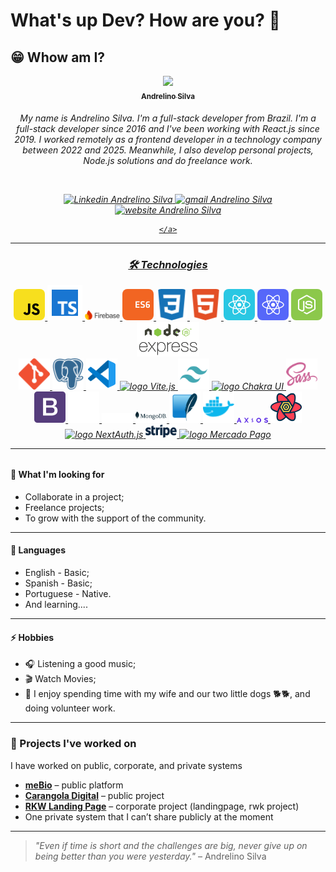 
# What's up Dev? How are you? 👋

## 😁 Whow am I?

<p align="center">
<a href="https://app.rocketseat.com.br/me/andrelinosilva" target="_blank">
<img src="https://github.com/andrelinos.png" width="100px" atl="Foto de perfil do GitHub de AndreLino" />
<br /><sub><b>Andrelino Silva</b></sub>
</a>

<br />
<h6 align="center">
My name is Andrelino Silva. I'm a full-stack developer from Brazil. I'm a full-stack developer since 2016 and I've been working with React.js since 2019. I worked remotely as a frontend developer in a technology company between 2022 and 2025. Meanwhile, I also develop personal projects, Node.js solutions and do freelance work.
</p>

</p>
<br />

<p align="center">
    <a href="https://www.linkedin.com/in/andrelinosilva/" target="_blank">
        <img
            alt="Linkedin Andrelino Silva"
            src="https://img.shields.io/badge/-Andrelino%20Silva-%230077b5?style=flat-square&logo=linkedin">
    </a>
    <a href="mailto:andrelinodev@gmail.com">
        <img
            alt="gmail Andrelino Silva"
            src="https://img.shields.io/badge/Gmail-%23c14438?style=flat-square&logo=gmail&logoColor=white">
    </a>
    <a href="https://andrelino.dev/" target="_blank">
        <img
            alt="website Andrelino Silva"
            src="https://img.shields.io/badge/-andrelino.dev-3f80ee?style=flat-square&logo=&logoColor=white">

    </a>

</p>

---

### 🛠 Technologies

<p align="center">
    <!-- Já existentes -->
    <a href="https://www.javascript.com/">
        <img src="https://github.com/andrelinos/andrelinos/blob/master/assets/icon-javascript.svg" alt="logo JavaScript" width="50px" style="border-radius: 8px;">
    </a>
    <a href="https://www.typescriptlang.org/">
        <img src="https://github.com/andrelinos/andrelinos/blob/master/assets/icon-typescript.png" alt="logo Typescript" width="56px">
    </a>
    <a href="https://firebase.google.com/">
        <img src="https://github.com/andrelinos/andrelinos/blob/master/assets/icon-firebase.svg" alt="logo Firebase" width="56px">
    </a>
    <a href="http://www.ecma-international.org/ecma-262/6.0/">
        <img src="https://github.com/andrelinos/andrelinos/blob/master/assets/icon-ecmascript6.svg" alt="logo ECS6" width="50px" style="border-radius: 8px;">
    </a>
    <a href="https://developer.mozilla.org/en-US/docs/Web/CSS">
        <img src="https://github.com/andrelinos/andrelinos/blob/master/assets/icon-css3.svg" alt="logo CSS3" width="50px" style="border-radius: 8px;">
    </a>
    <a href="https://developer.mozilla.org/en-US/docs/Web/HTML">
        <img src="https://github.com/andrelinos/andrelinos/blob/master/assets/icon-html5.svg" alt="logo HTML5" width="50px" style="border-radius: 8px;">
    </a>
    <a href="https://reactjs.org/">
        <img src="https://github.com/andrelinos/andrelinos/blob/master/assets/icon-react.svg" alt="logo React" width="50px" style="border-radius: 8px;">
    </a>
    <a href="https://reactnative.dev/">
        <img src="https://github.com/andrelinos/andrelinos/blob/master/assets/icon-react-native.svg" alt="logo React Native" width="50px" style="border-radius: 8px;">
    </a>
    <a href="https://nodejs.org/en/">
        <img src="https://github.com/andrelinos/andrelinos/blob/master/assets/icon-nodejs.svg" alt="logo Node.js" width="50px" style="border-radius: 8px;">
    </a>
    <a href="https://expressjs.com/">
        <img src="https://github.com/andrelinos/andrelinos/blob/master/assets/icon-express2.png" alt="logo Express" width="100px">
    </a>
    <br/>
    <a href="https://git-scm.com/">
        <img src="https://github.com/andrelinos/andrelinos/blob/master/assets/icon-git.svg" alt="logo Git" width="50px">
    </a>
    <a href="https://www.postgresql.org/">
        <img src="https://github.com/andrelinos/andrelinos/blob/master/assets/icon-postgresql.svg" alt="logo PostgreSQL" width="50px">
    </a>
    <a href="https://code.visualstudio.com/">
        <img src="https://github.com/andrelinos/andrelinos/blob/master/assets/icon-vscode.svg" alt="logo VSCode" width="50px">
    </a>
    <a href="https://vitejs.dev/">
        <img src="https://github.com/andrelinos/andrelinos/blob/master/assets/icon-vite.svg" alt="logo Vite.js" width="50px">
    </a>
    <a href="https://tailwindcss.com/">
        <img src="https://github.com/andrelinos/andrelinos/blob/master/assets/icon-tailwindcss.svg" alt="logo TailwindCSS" width="50px">
    </a>
    <a href="https://chakra-ui.com/">
        <img src="https://github.com/andrelinos/andrelinos/blob/master/assets/icon-chakraui.png" alt="logo Chakra UI" width="50px">
    </a>
    <a href="https://sass-lang.com/">
        <img src="https://github.com/andrelinos/andrelinos/blob/master/assets/icon-sass.svg" alt="logo Sass" width="50px">
    </a>
    <a href="https://getbootstrap.com/">
        <img src="https://github.com/andrelinos/andrelinos/blob/master/assets/icon-bootstrap.svg" alt="logo Bootstrap" width="50px">
    </a>
    <a href="https://wordpress.org/">
        <img src="https://github.com/andrelinos/andrelinos/blob/master/assets/icon-wordpress.svg" alt="logo WordPress" width="50px">
    </a>
    <a href="https://www.prisma.io/">
        <img src="https://github.com/andrelinos/andrelinos/blob/master/assets/icon-prisma.svg" alt="logo Prisma ORM" width="50px">
    </a>
    <a href="https://www.mongodb.com/">
        <img src="https://github.com/andrelinos/andrelinos/blob/master/assets/icon-mongodb.svg" alt="logo MongoDB" width="50px">
    </a>
    <a href="https://www.sqlite.org/">
        <img src="https://github.com/andrelinos/andrelinos/blob/master/assets/icon-sqlite.svg" alt="logo SQLite" width="50px">
    </a>
    <a href="https://www.docker.com/">
        <img src="https://github.com/andrelinos/andrelinos/blob/master/assets/icon-docker.svg" alt="logo Docker" width="50px">
    </a>
    <a href="https://axios-http.com/">
        <img src="https://github.com/andrelinos/andrelinos/blob/master/assets/icon-axios.svg" alt="logo Axios" width="50px">
    </a>
    <a href="https://tanstack.com/query/">
        <img src="https://github.com/andrelinos/andrelinos/blob/master/assets/icon-react-query.svg" alt="logo React Query" width="50px">
    </a>
    <a href="https://next-auth.js.org/">
        <img src="https://github.com/andrelinos/andrelinos/blob/master/assets/icon-nextauth.svg" alt="logo NextAuth.js" width="50px">
    </a>
    <a href="https://stripe.com/">
        <img src="https://github.com/andrelinos/andrelinos/blob/master/assets/icon-stripe.svg" alt="logo Stripe" width="50px">
    </a>
    <a href="https://www.mercadopago.com.br/">
        <img src="https://github.com/andrelinos/andrelinos/blob/master/assets/icon-mercadopago.svg" alt="logo Mercado Pago" width="50px">
    </a>
</p>

---

#### 🚧 What I'm looking for

- Collaborate in a project;
- Freelance projects;
- To grow with the support of the community.

---

#### 💬 Languages

- English - Basic;
- Spanish - Basic;
- Portuguese - Native.
- And learning....

---

#### ⚡ Hobbies

- 🎧 Listening a good music;
- 🎬 Watch Movies;
- 👫 I enjoy spending time with my wife and our two little dogs 🐕🐕, and doing volunteer work.

---

### 🧩 Projects I've worked on

I have worked on public, corporate, and private systems

- [**meBio**](https://me.bio.br) – public platform
- [**Carangola Digital**](https://carangoladigital.com.br) – public project
- [**RKW Landing Page**](https://landingpage-rkw.custoconecta.com.br) – corporate project (landingpage, rwk project)
- One private system that I can’t share publicly at the moment

---

> *"Even if time is short and the challenges are big, never give up on being better than you were yesterday."* – Andrelino Silva
